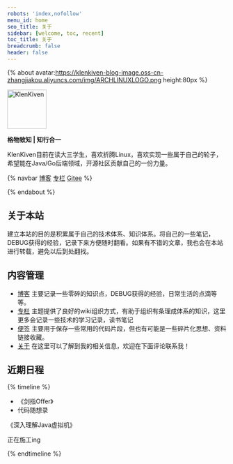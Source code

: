 ```yaml
---
robots: 'index,nofollow'
menu_id: home
seo_title: 关于
sidebar: [welcome, toc, recent]
toc_title: 关于
breadcrumb: false
header: false
---
```


{% about avatar:https://klenkiven-blog-image.oss-cn-zhangjiakou.aliyuncs.com/img/ARCHLINUXLOGO.png height:80px %}

<img alt="KlenKiven" height="90px" src="https://klenkiven-blog-image.oss-cn-zhangjiakou.aliyuncs.com/img/KlenKiven-FONT-LOGO.png" />

**格物致知 | 知行合一**

KlenKiven目前在读大三学生，喜欢折腾Linux，喜欢实现一些属于自己的轮子，希望能在Java/Go后端领域，开源社区贡献自己的一份力量。

{% navbar [博客](/) [专栏](/wiki/) [Gitee](https://gitee.com/klenkiven) %}

{% endabout %}

## 关于本站

建立本站的目的是积累属于自己的技术体系、知识体系。将自己的一些笔记，DEBUG获得的经验，记录下来方便随时翻看。如果有不错的文章，我也会在本站进行转载，避免以后到处翻找。

## 内容管理

- [博客](/)
    主要记录一些零碎的知识点，DEBUG获得的经验，日常生活的点滴等等。
- [专栏](/wiki/)
    主题提供了良好的wiki组织方式，有助于组织有条理成体系的知识，这里更多会记录一些技术的学习记录，读书笔记
- [便签](/notes/)
    主要用于保存一些常用的代码片段，但也有可能是一些碎片化思想、资料链接收藏。
- [关于](/about)
    在这里可以了解到我的相关信息，欢迎在下面评论联系我！

## 近期日程

{% timeline %}

<!-- node 数据结构与算法 -->
* 《剑指Offer》
* 代码随想录

<!-- node Java虚拟机 -->

《深入理解Java虚拟机》

<!-- node 电商项目：酷商城 -->

正在施工ing

{% endtimeline %}
